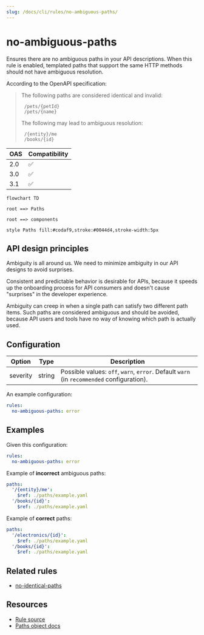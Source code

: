 ```yaml
---
slug: /docs/cli/rules/no-ambiguous-paths/
---
```


# no-ambiguous-paths

Ensures there are no ambiguous paths in your API descriptions.
When this rule is enabled, templated paths that support the same HTTP methods should not have ambiguous resolution.

According to the OpenAPI specification:

> The following paths are considered identical and invalid:
>
>      /pets/{petId}
>      /pets/{name}
>
> The following may lead to ambiguous resolution:
>
>      /{entity}/me
>      /books/{id}

| OAS | Compatibility |
| --- | ------------- |
| 2.0 | ✅            |
| 3.0 | ✅            |
| 3.1 | ✅            |

```mermaid
flowchart TD

root ==> Paths

root ==> components

style Paths fill:#codaf9,stroke:#0044d4,stroke-width:5px
```

## API design principles

Ambiguity is all around us.
We need to minimize ambiguity in our API designs to avoid surprises.

Consistent and predictable behavior is desirable for APIs, because it speeds up the onboarding process for API consumers and doesn't cause "surprises" in the developer experience.

Ambiguity can creep in when a single path can satisfy two different path items.
Such paths are considered ambiguous and should be avoided, because API users and tools have no way of knowing which path is actually used.

## Configuration

| Option   | Type   | Description                                                                               |
| -------- | ------ | ----------------------------------------------------------------------------------------- |
| severity | string | Possible values: `off`, `warn`, `error`. Default `warn` (in `recommended` configuration). |

An example configuration:

```yaml
rules:
  no-ambiguous-paths: error
```

## Examples

Given this configuration:

```yaml
rules:
  no-ambiguous-paths: error
```

Example of **incorrect** ambiguous paths:

```yaml
paths:
  '/{entity}/me':
    $ref: ./paths/example.yaml
  '/books/{id}':
    $ref: ./paths/example.yaml
```

Example of **correct** paths:

```yaml
paths:
  '/electronics/{id}':
    $ref: ./paths/example.yaml
  '/books/{id}':
    $ref: ./paths/example.yaml
```

## Related rules

- [no-identical-paths](./no-identical-paths.md)

## Resources

- [Rule source](https://github.com/Redocly/redocly-cli/blob/main/packages/core/src/rules/common/no-ambiguous-paths.ts)
- [Paths object docs](https://redocly.com/docs/openapi-visual-reference/paths/)
